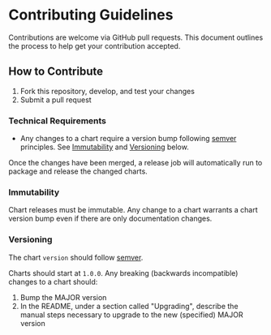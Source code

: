 # Contributing Guidelines

Contributions are welcome via GitHub pull requests. This document outlines the process to help get your contribution accepted.

## How to Contribute

1. Fork this repository, develop, and test your changes
2. Submit a pull request

### Technical Requirements

* Any changes to a chart require a version bump following [semver](https://semver.org/) principles. See [Immutability](#immutability) and [Versioning](#versioning) below.

Once the changes have been merged, a release job will automatically run to package and release the changed charts.

### Immutability

Chart releases must be immutable. Any change to a chart warrants a chart version bump even if there are only documentation changes.

### Versioning

The chart `version` should follow [semver](https://semver.org/).

Charts should start at `1.0.0`. Any breaking (backwards incompatible) changes to a chart should:

1. Bump the MAJOR version
2. In the README, under a section called "Upgrading", describe the manual steps necessary to upgrade to the new (specified) MAJOR version
